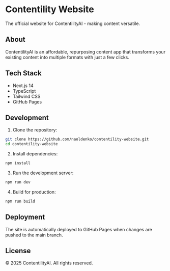 # Contentility Website

The official website for ContentilityAI - making content versatile.

## About

ContentilityAI is an affordable, repurposing content app that transforms your existing content into multiple formats with just a few clicks.

## Tech Stack

- Next.js 14
- TypeScript
- Tailwind CSS
- GitHub Pages

## Development

1. Clone the repository:
```bash
git clone https://github.com/naoldenko/contentility-website.git
cd contentility-website
```

2. Install dependencies:
```bash
npm install
```

3. Run the development server:
```bash
npm run dev
```

4. Build for production:
```bash
npm run build
```

## Deployment

The site is automatically deployed to GitHub Pages when changes are pushed to the main branch.

## License

© 2025 ContentilityAI. All rights reserved.
